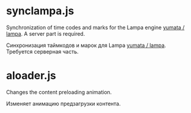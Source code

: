 # synclampa.js
Synchronization of time codes and marks for the Lampa engine [yumata / lampa](https://github.com/yumata/lampa). 
A server part is required.

Синхронизация таймкодов и марок для Lampa [yumata / lampa](https://github.com/yumata/lampa).
Требуется серверная часть.


# aloader.js
Changes the content preloading animation.

Изменяет анимацию предзагрузки контента.
